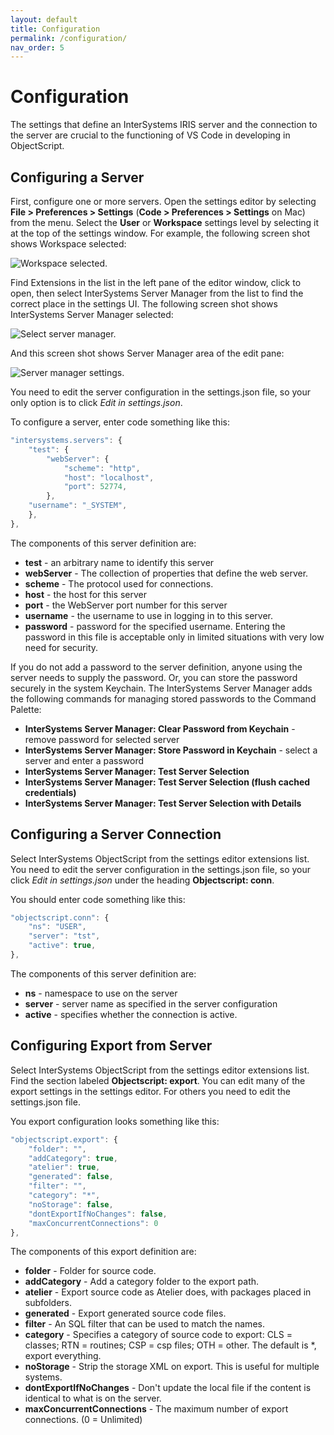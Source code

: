 ```yaml
---
layout: default
title: Configuration
permalink: /configuration/
nav_order: 5
---
```

# Configuration

The settings that define an InterSystems IRIS server and the connection to the server are crucial to the functioning of VS Code in developing in ObjectScript.

## Configuring a Server

First, configure one or more servers. Open the settings editor by selecting **File > Preferences > Settings** (**Code > Preferences > Settings** on Mac) from the menu. Select the **User** or **Workspace** settings level by selecting it at the top of the settings window. For example, the following screen shot shows Workspace selected:

![Workspace selected.](../assets/images/ClickWorkspace.png "workspace selected")

Find Extensions in the list in the left pane of the editor window, click to open, then select InterSystems Server Manager from the list to find the correct place in the settings UI. The following screen shot shows InterSystems Server Manager selected:

![Select server manager.](../assets/images/ServerManagerSelect.png "select server manager")

And this screen shot shows Server Manager area of the edit pane:

![Server manager settings.](../assets/images/ServerManagerSettings.png "server manager settings")

You need to edit the server configuration in the settings.json file, so your only option is to click *Edit in settings.json*. 

To configure a server, enter code something like this:

```js
"intersystems.servers": {	
	"test": {
		"webServer": {
			"scheme": "http",
			"host": "localhost",
			"port": 52774,
		},
	"username": "_SYSTEM",
	},
},
```

The components of this server definition are:

- **test** - an arbitrary name to identify this server
- **webServer** - The collection of properties that define the web server.
- **scheme** - The protocol used for connections.
- **host** - the host for this server
- **port** - the WebServer port number for this server
- **username** - the username to use in logging in to this server.
- **password** - password for the specified username. Entering the password in this file is acceptable only in limited situations with very low need for security. 

If you do not add a password to the server definition, anyone using the server needs to supply the password. Or, you can store the password securely in the system Keychain. The InterSystems Server Manager adds the following commands for managing stored passwords to the Command Palette:

- **InterSystems Server Manager: Clear Password from Keychain** - remove password for selected server
- **InterSystems Server Manager: Store Password in Keychain** - select a server and enter a password
- **InterSystems Server Manager: Test Server Selection**
- **InterSystems Server Manager: Test Server Selection (flush cached credentials)**
- **InterSystems Server Manager: Test Server Selection with Details**

## Configuring a Server Connection

Select InterSystems ObjectScript from the settings editor extensions list. You need to edit the server configuration in the settings.json file, so your click *Edit in settings.json* under the heading **Objectscript: conn**. 

You should enter code something like this:

```js
"objectscript.conn": {
	"ns": "USER",
	"server": "tst",
    "active": true,
},
```
The components of this server definition are:

- **ns** - namespace to use on the server
- **server** - server name as specified in the server configuration
- **active** - specifies whether the connection is active.

## Configuring Export from Server

Select InterSystems ObjectScript from the settings editor extensions list. Find the section labeled **Objectscript: export**.  You can edit many of the export settings in the settings editor. For others you need to edit the settings.json file.

You export configuration looks something like this:

```js
"objectscript.export": {	
    "folder": "",
    "addCategory": true,
    "atelier": true,
    "generated": false,
    "filter": "",
    "category": "*",
    "noStorage": false,
    "dontExportIfNoChanges": false,
    "maxConcurrentConnections": 0
},
```
The components of this export definition are: 

- **folder** - Folder for source code.
- **addCategory** - Add a category folder to the export path.
- **atelier** - Export source code as Atelier does, with packages placed in subfolders.
- **generated** - Export generated source code files.
- **filter** - An SQL filter that can be used to match the names.
- **category** - Specifies a category of source code to export: CLS = classes; RTN = routines; CSP = csp files; OTH = other. The default is *, export everything.
- **noStorage** - Strip the storage XML on export. This is useful for multiple systems.
- **dontExportIfNoChanges** - Don't update the local file if the content is identical to what is on the server.
- **maxConcurrentConnections** - The maximum number of export connections. (0 = Unlimited)